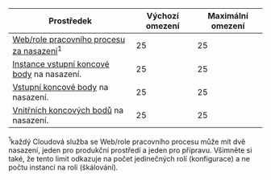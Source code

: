 | Prostředek | Výchozí omezení | Maximální omezení |
| --- | --- | --- |
| [Web/role pracovního procesu za nasazení](../articles/cloud-services/cloud-services-choose-me.md)<sup>1</sup> |25 |25 |
| [Instance vstupní koncové body](http://msdn.microsoft.com/library/gg557552.aspx#InstanceInputEndpoint) na nasazení. |25 |25 |
| [Vstupní koncové body](http://msdn.microsoft.com/library/gg557552.aspx#InputEndpoint) na nasazení. |25 |25 |
| [Vnitřních koncových bodů](http://msdn.microsoft.com/library/gg557552.aspx#InternalEndpoint) na nasazení. |25 |25 |

<sup>1</sup>každý Cloudová služba se Web/role pracovního procesu může mít dvě nasazení, jeden pro produkční prostředí a jeden pro přípravu. Všimněte si také, že tento limit odkazuje na počet jedinečných rolí (konfigurace) a ne počtu instancí na roli (škálování).

